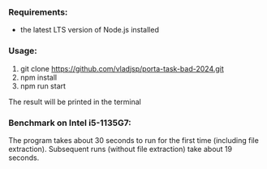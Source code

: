 ### Requirements:

- the latest LTS version of Node.js installed

### Usage:

1. git clone https://github.com/vladjsp/porta-task-bad-2024.git
2. npm install
3. npm run start

The result will be printed in the terminal

### Benchmark on Intel i5-1135G7:

The program takes about 30 seconds to run for the first time (including file extraction).
Subsequent runs (without file extraction) take about 19 seconds.
